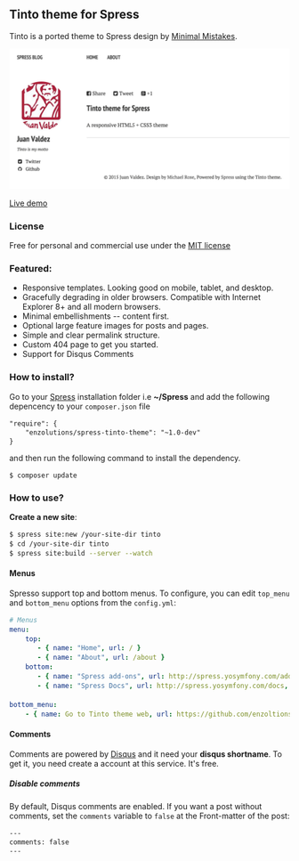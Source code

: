 ## Tinto theme for Spress

Tinto is a ported theme to Spress design by [Minimal Mistakes](https://github.com/mmistakes/minimal-mistakes).

![Spress Tinto](https://raw.githubusercontent.com/enzolutions/spress-tinto-theme/master/assets/images/spress_tinto.png)

[Live demo](http://enzolutions.com/)

### License
Free for personal and commercial use under the [MIT license](http://opensource.org/licenses/MIT)

### Featured:

* Responsive templates. Looking good on mobile, tablet, and desktop.
* Gracefully degrading in older browsers. Compatible with Internet Explorer 8+ and all modern browsers.
* Minimal embellishments -- content first.
* Optional large feature images for posts and pages.
* Simple and clear permalink structure.
* Custom 404 page to get you started.
* Support for Disqus Comments

### How to install?

Go to your [Spress](http://spress.yosymfony.com/) installation folder i.e  **~/Spress** and add the following depencency to your `composer.json` file

```
"require": {
    "enzolutions/spress-tinto-theme": "~1.0-dev"
}
```

and then run the following command to install the dependency.

```
$ composer update
```

### How to use?

**Create a new site**:

```bash
$ spress site:new /your-site-dir tinto
$ cd /your-site-dir tinto
$ spress site:build --server --watch
```

#### Menus

Spresso support top and bottom menus. To configure, you can edit
`top_menu` and `bottom_menu` options from the `config.yml`:

```yaml
# Menus
menu:
    top:
       - { name: "Home", url: / }
       - { name: "About", url: /about }
    bottom:
       - { name: "Spress add-ons", url: http://spress.yosymfony.com/add-ons , target: '_blank'}
       - { name: "Spress Docs", url: http://spress.yosymfony.com/docs, target: '_blank' }

bottom_menu:
    - { name: Go to Tinto theme web, url: https://github.com/enzoltions/Spress-theme-tinto }

```

#### Comments

Comments are powered by [Disqus](disqus.com) and it need your
**disqus shortname**. To get it, you need create a account at this service.
It's free.

##### Disable comments

By default, Disqus comments are enabled. If you want a post without comments, set
the `comments` variable to `false` at the Front-matter of the post:
```
---
comments: false
---
```
